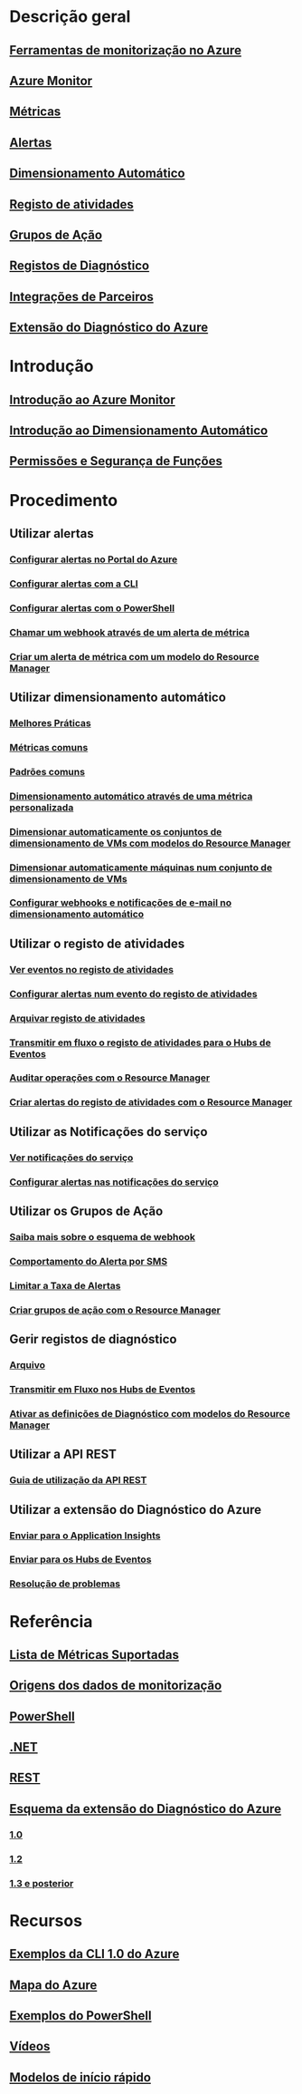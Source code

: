 # Descrição geral
## [Ferramentas de monitorização no Azure](monitoring-overview.md)
## [Azure Monitor](monitoring-overview-azure-monitor.md)
## [Métricas](monitoring-overview-metrics.md)
## [Alertas](monitoring-overview-alerts.md)
## [Dimensionamento Automático](monitoring-overview-autoscale.md)
## [Registo de atividades](monitoring-overview-activity-logs.md)
## [Grupos de Ação](monitoring-action-groups.md)
## [Registos de Diagnóstico](monitoring-overview-of-diagnostic-logs.md)
## [Integrações de Parceiros](monitoring-partners.md)
## [Extensão do Diagnóstico do Azure](azure-diagnostics.md)


# Introdução
## [Introdução ao Azure Monitor](monitoring-get-started.md)
## [Introdução ao Dimensionamento Automático](monitoring-autoscale-get-started.md)
## [Permissões e Segurança de Funções](monitoring-roles-permissions-security.md)


# Procedimento
## Utilizar alertas
### [Configurar alertas no Portal do Azure](insights-alerts-portal.md)
### [Configurar alertas com a CLI](insights-alerts-command-line-interface.md)
### [Configurar alertas com o PowerShell](insights-alerts-powershell.md)
### [Chamar um webhook através de um alerta de métrica](insights-webhooks-alerts.md)
### [Criar um alerta de métrica com um modelo do Resource Manager](monitoring-enable-alerts-using-template.md)
## Utilizar dimensionamento automático
### [Melhores Práticas](insights-autoscale-best-practices.md)
### [Métricas comuns](insights-autoscale-common-metrics.md)
### [Padrões comuns](monitoring-autoscale-common-scale-patterns.md)
### [Dimensionamento automático através de uma métrica personalizada](monitoring-autoscale-scale-by-custom-metric.md)
### [Dimensionar automaticamente os conjuntos de dimensionamento de VMs com modelos do Resource Manager](insights-advanced-autoscale-virtual-machine-scale-sets.md)
### [Dimensionar automaticamente máquinas num conjunto de dimensionamento de VMs](../virtual-machine-scale-sets/virtual-machine-scale-sets-windows-autoscale.md?toc=%2fazure%2fmonitoring-and-diagnostics%2ftoc.json)
### [Configurar webhooks e notificações de e-mail no dimensionamento automático](insights-autoscale-to-webhook-email.md)
## Utilizar o registo de atividades
### [Ver eventos no registo de atividades](../azure-resource-manager/resource-group-audit.md?toc=%2fazure%2fmonitoring-and-diagnostics%2ftoc.json)
### [Configurar alertas num evento do registo de atividades](monitoring-activity-log-alerts.md)
### [Arquivar registo de atividades](monitoring-archive-activity-log.md)
### [Transmitir em fluxo o registo de atividades para o Hubs de Eventos](monitoring-stream-activity-logs-event-hubs.md)
### [Auditar operações com o Resource Manager](../azure-resource-manager/resource-group-audit.md?toc=%2fazure%2fmonitoring-and-diagnostics%2ftoc.json)
### [Criar alertas do registo de atividades com o Resource Manager](monitoring-create-activity-log-alerts-with-resource-manager-template.md)
## Utilizar as Notificações do serviço
### [Ver notificações do serviço](monitoring-service-notifications.md)
### [Configurar alertas nas notificações do serviço](monitoring-activity-log-alerts-on-service-notifications.md)
## Utilizar os Grupos de Ação
### [Saiba mais sobre o esquema de webhook](monitoring-activity-log-alerts-webhook.md)
### [Comportamento do Alerta por SMS](monitoring-sms-alert-behavior.md)
### [Limitar a Taxa de Alertas](monitoring-alerts-rate-limiting.md)
### [Criar grupos de ação com o Resource Manager](monitoring-create-action-group-with-resource-manager-template.md)
## Gerir registos de diagnóstico
### [Arquivo](monitoring-archive-diagnostic-logs.md)
### [Transmitir em Fluxo nos Hubs de Eventos](monitoring-stream-diagnostic-logs-to-event-hubs.md)
### [Ativar as definições de Diagnóstico com modelos do Resource Manager](monitoring-enable-diagnostic-logs-using-template.md)
## Utilizar a API REST
### [Guia de utilização da API REST](monitoring-rest-api-walkthrough.md)
## Utilizar a extensão do Diagnóstico do Azure
### [Enviar para o Application Insights](azure-diagnostics-configure-application-insights.md)
### [Enviar para os Hubs de Eventos](azure-diagnostics-streaming-event-hubs.md)
### [Resolução de problemas](azure-diagnostics-troubleshooting.md)

# Referência
## [Lista de Métricas Suportadas](monitoring-supported-metrics.md)
## [Origens dos dados de monitorização](monitoring-data-sources.md)
## [PowerShell](/powershell/module/azurerm.insights)
## [.NET](https://msdn.microsoft.com/library/azure/dn802153)
## [REST](/rest/api/monitor/)
## [Esquema da extensão do Diagnóstico do Azure](azure-diagnostics-schema.md)
### [1.0](azure-diagnostics-schema-1dot0.md)
### [1.2](azure-diagnostics-schema-1dot2.md)
### [1.3 e posterior](azure-diagnostics-schema-1dot3-and-later.md)

# Recursos
## [Exemplos da CLI 1.0 do Azure](insights-cli-samples.md)
## [Mapa do Azure](https://azure.microsoft.com/roadmap/)
## [Exemplos do PowerShell](insights-powershell-samples.md)
## [Vídeos](https://azure.microsoft.com/resources/videos/index/?services=monitor)
## [Modelos de início rápido](https://azure.microsoft.com/en-us/resources/templates/?resourceType=Microsoft.Insights)
